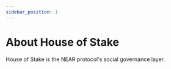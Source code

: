 ```yaml
---
sidebar_position: 1
---
```


# About House of Stake

House of Stake is the NEAR protocol's social governance layer.
